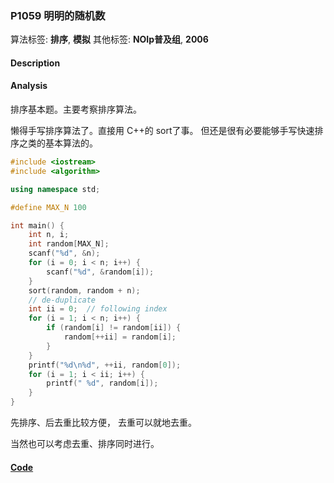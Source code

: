 ### P1059 明明的随机数

算法标签: **排序**, **模拟**
其他标签: **NOIp普及组**, **2006**


#### Description

#### Analysis

排序基本题。主要考察排序算法。

懒得手写排序算法了。直接用 C++的 sort了事。 但还是很有必要能够手写快速排序之类的基本算法的。

```cpp
#include <iostream>
#include <algorithm>

using namespace std;

#define MAX_N 100

int main() {
    int n, i;
    int random[MAX_N];
    scanf("%d", &n);
    for (i = 0; i < n; i++) {
        scanf("%d", &random[i]);
    }
    sort(random, random + n);
    // de-duplicate
    int ii = 0;  // following index
    for (i = 1; i < n; i++) {
        if (random[i] != random[ii]) {
            random[++ii] = random[i];
        }
    }
    printf("%d\n%d", ++ii, random[0]);
    for (i = 1; i < ii; i++) {
        printf(" %d", random[i]);
    }
}
```

先排序、后去重比较方便， 去重可以就地去重。

当然也可以考虑去重、排序同时进行。


#### [Code](../cpp/p1059.cpp)
